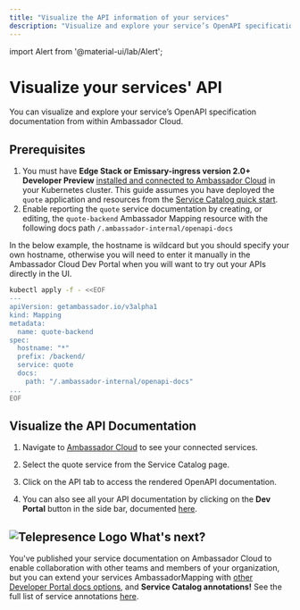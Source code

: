 ```yaml
---
title: "Visualize the API information of your services"
description: "Visualize and explore your service’s OpenAPI specification (formerly known as Swagger) docs within Ambassador Cloud using the Edge Stack Mapping resource."
---
```

import Alert from '@material-ui/lab/Alert';

# Visualize your services' API

You can visualize and explore your service’s OpenAPI specification documentation from within Ambassador Cloud.

## Prerequisites

1. You must have **Edge Stack or Emissary-ingress version 2.0+ Developer Preview** [installed and connected to Ambassador Cloud](../../service-catalog/quick-start) in your
   Kubernetes cluster. This guide assumes you have deployed the `quote` application and resources from the [Service Catalog quick start](../../service-catalog/quick-start).
2. Enable reporting the `quote` service documentation by creating, or editing, the `quote-backend` Ambassador Mapping resource with the following docs path `/.ambassador-internal/openapi-docs`

<Alert severity="warning">
  In the below example, the hostname is wildcard but you should specify your own hostname, otherwise you will need to enter it manually in the Ambassador Cloud Dev Portal when you will want to try out your APIs directly in the UI.
</Alert>


   ```bash
   kubectl apply -f - <<EOF
   ---
   apiVersion: getambassador.io/v3alpha1
   kind: Mapping
   metadata:
     name: quote-backend
   spec:
     hostname: "*"
     prefix: /backend/
     service: quote
     docs:
       path: "/.ambassador-internal/openapi-docs"
   ...
   EOF
   ```

## Visualize the API Documentation

1. Navigate to [Ambassador Cloud](https://app.getambassador.io/cloud/services) to see your connected services.

2. Select the quote service from the Service Catalog page.

3. Click on the API tab to access the rendered OpenAPI documentation.

4. You can also see all your API documentation by clicking on the **Dev Portal** button in the side bar, documented [here](../../developer-portal/developer-portal/).

## <img class="os-logo" src="../../images/logo.png" alt="Telepresence Logo" /> What's next?

You've published your service documentation on Ambassador Cloud to enable collaboration with other teams and members of your organization, but you can extend your services AmbassadorMapping with [other Developer Portal docs options](../../../../edge-stack/latest/topics/using/dev-portal/#docs-attribute-in-mappings), and **Service Catalog annotations!**  See the full list of service annotations [here](../../service-catalog/reference/annotations/).

